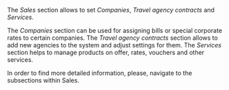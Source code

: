 The *Sales* section allows to set *Companies*, *Travel agency contracts* and *Services*.
 
The *Companies* section can be used for assigning bills or special corporate rates to certain companies. The *Travel agency contracts* section allows to add new agencies to the system and adjust settings for them.  The *Services* section helps to manage products on offer, rates, vouchers and other services. 
 
In order to find more detailed information, please, navigate to the subsections within Sales. 
